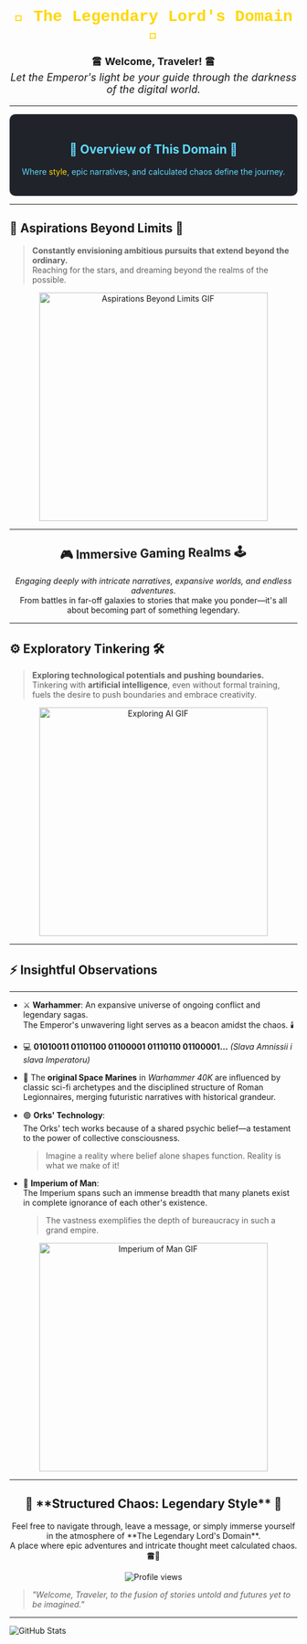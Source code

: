 <h1 align="center" style="color: #FFD700; font-family: 'Courier New', monospace;">
  👑 The Legendary Lord's Domain 👑
</h1>

<p align="center" style="font-size: 18px;">
  🖀 <strong>Welcome, Traveler!</strong> 🖀<br>
  <em>Let the Emperor's light be your guide through the darkness of the digital world.</em>
</p>

---

<div align="center" style="padding: 20px; background-color: #20232a; color: #61dafb; border-radius: 10px;">
  <h2>🌌 Overview of This Domain 🌌</h2>
  <p>Where <span style="animation: flash 2s infinite alternate;">style</span>, epic <span style="animation: pulse 3s infinite;">narratives</span>, and calculated chaos define the journey.</p>
</div>

<style>
  @keyframes flash {
    0% { color: #FFD700; }
    100% { color: #FF4500; }
  }
  @keyframes pulse {
    0% { transform: scale(1); }
    50% { transform: scale(1.1); }
    100% { transform: scale(1); }
  }
</style>

---

## 💭 **Aspirations Beyond Limits** 💫
> **Constantly envisioning ambitious pursuits that extend beyond the ordinary.**  
> Reaching for the stars, and dreaming beyond the realms of the possible.

<p align="center">
  <img src="https://media.giphy.com/media/3o7abldj0b3rxrZUxW/giphy.gif" alt="Aspirations Beyond Limits GIF" width="400">
</p>

---

<h2 align="center" style="animation: shake 0.5s infinite;">🎮 Immersive Gaming Realms 🕹️</h2>
<p align="center">
  <em>Engaging deeply with intricate narratives, expansive worlds, and endless adventures.</em><br>
  From battles in far-off galaxies to stories that make you ponder—it's all about becoming part of something legendary.
</p>

<style>
  @keyframes shake {
    0% { transform: translate(1px, 1px) rotate(0deg); }
    10% { transform: translate(-1px, -2px) rotate(-1deg); }
    20% { transform: translate(-3px, 0px) rotate(1deg); }
    30% { transform: translate(3px, 2px) rotate(0deg); }
    40% { transform: translate(1px, -1px) rotate(1deg); }
    50% { transform: translate(-1px, 2px) rotate(-1deg); }
    60% { transform: translate(-3px, 1px) rotate(0deg); }
    70% { transform: translate(3px, 1px) rotate(-1deg); }
    80% { transform: translate(-1px, -1px) rotate(1deg); }
    90% { transform: translate(1px, 2px) rotate(0deg); }
    100% { transform: translate(1px, -2px) rotate(-1deg); }
  }
</style>

---

## ⚙️ **Exploratory Tinkering** 🛠️
> **Exploring technological potentials and pushing boundaries.**  
> Tinkering with **artificial intelligence**, even without formal training, fuels the desire to push boundaries and embrace creativity.

<p align="center">
  <img src="https://media.giphy.com/media/8lQyyys3SGBoUUxrUp/giphy.gif" alt="Exploring AI GIF" width="400">
</p>

---

## ⚡ **Insightful Observations**

---

- ⚔️ **Warhammer**: An expansive universe of ongoing conflict and legendary sagas.  
  The Emperor's unwavering light serves as a beacon amidst the chaos. 🕯️

- 💻 **01010011 01101100 01100001 01110110 01100001...** *(Slava Amnissii i slava Imperatoru)*

- 🦾 The **original Space Marines** in *Warhammer 40K* are influenced by classic sci-fi archetypes and the disciplined structure of Roman Legionnaires, merging futuristic narratives with historical grandeur.

- 🟢 **Orks' Technology**:  
  The Orks' tech works because of a shared psychic belief—a testament to the power of collective consciousness.  
  > Imagine a reality where belief alone shapes function. Reality is what we make of it!

- 🌌 **Imperium of Man**:  
  The Imperium spans such an immense breadth that many planets exist in complete ignorance of each other's existence.  
  > The vastness exemplifies the depth of bureaucracy in such a grand empire.

<p align="center">
  <img src="https://media.giphy.com/media/26ufdipQqU2lhNA4g/giphy.gif" alt="Imperium of Man GIF" width="400">
</p>

---

<h2 align="center">🎉 **Structured Chaos: Legendary Style** 🎉</h2>
<p align="center">
  Feel free to navigate through, leave a message, or simply immerse yourself in the atmosphere of **The Legendary Lord's Domain**.<br>
  A place where epic adventures and intricate thought meet calculated chaos. 🖀👑
</p>

<p align="center">
  <img src="https://komarev.com/ghpvc/?username=your_username&style=flat-square&color=blue" alt="Profile views">
</p>

> *"Welcome, Traveler, to the fusion of stories untold and futures yet to be imagined."*

---

![GitHub Stats](https://github-readme-stats.vercel.app/api?username=your_username&show_icons=true&theme=radical)

